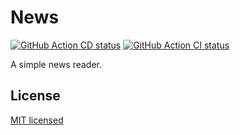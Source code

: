 # News

<a href="https://github.com/wurde/news/actions"><img alt="GitHub Action CD status" src="https://github.com/wurde/news/workflows/Continuous%20Deployment/badge.svg"></a>
<a href="https://github.com/wurde/news/actions"><img alt="GitHub Action CI status" src="https://github.com/wurde/news/workflows/Continuous%20Integration/badge.svg"></a>


A simple news reader.

## License

[MIT licensed](./LICENSE)
